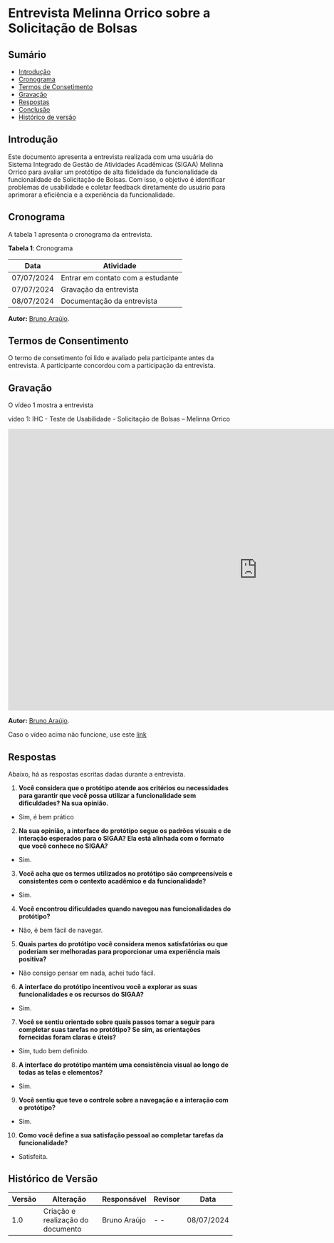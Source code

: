 # Entrevista Melinna Orrico sobre a Solicitação de Bolsas

## Sumário

* [Introdução](#Introdução)
* [Cronograma](#Cronograma)
* [Termos de Consetimento](#Termos-de-Consentimento)
* [Gravação](#Gravação)
* [Respostas](#Respostas)
* [Conclusão](#Conclusão)
* [Histórico de versão](#Histórico-de-versão)


## Introdução

Este documento apresenta a entrevista realizada com uma usuária do Sistema Integrado de Gestão de Atividades Acadêmicas (SIGAA) Melinna Orrico para avaliar um protótipo de alta fidelidade da funcionalidade da funcionalidade de Solicitação de Bolsas. Com isso, o objetivo é identificar problemas de usabilidade e coletar feedback diretamente do usuário para aprimorar a eficiência e a experiência da funcionalidade.

## Cronograma

A tabela 1 apresenta o cronograma da entrevista.

**Tabela 1**: Cronograma

| Data | Atividade |
| - | - |
| 07/07/2024 | Entrar em contato com a estudante |
| 07/07/2024 | Gravação da entrevista |
| 08/07/2024 | Documentação da entrevista |


<b>Autor:</b> <a href="https://github.com/brunocva">Bruno Araújo</a>.

## Termos de Consentimento

O termo de consetimento foi lido e avaliado pela participante antes da entrevista. A participante concordou com a participação da entrevista.

## Gravação

O vídeo 1 mostra a entrevista


vídeo 1: IHC - Teste de Usabilidade - Solicitação de Bolsas – Melinna Orrico

<iframe width="1117" height="632" src="https://youtu.be/2Pq5Lc_zkxo" title="Melinna - solicitação de bolsas - SIGAA" frameborder="0" allow="accelerometer; autoplay; clipboard-write; encrypted-media; gyroscope; picture-in-picture; web-share" referrerpolicy="strict-origin-when-cross-origin" allowfullscreen></iframe>

<b>Autor:</b> <a href="https://github.com/brunocva">Bruno Araújo</a>.

Caso o vídeo acima não funcione, use este [link]([https://youtu.be/2Pq5Lc_zkxo])


## Respostas

Abaixo, há as respostas escritas dadas durante a entrevista.

1. **Você considera que o protótipo atende aos critérios ou necessidades para garantir que você possa utilizar a funcionalidade sem dificuldades? Na sua opinião.**

- Sim, é bem prático

2. **Na sua opinião, a interface do protótipo segue os padrões visuais e de interação esperados para o SIGAA? Ela está alinhada com o formato que você conhece no SIGAA?**

- Sim.

3. **Você acha que os termos utilizados no protótipo são compreensíveis e consistentes com o contexto acadêmico e da funcionalidade?**

- Sim.

4. **Você encontrou dificuldades quando navegou nas funcionalidades do protótipo?**

- Não, é bem fácil de navegar.

5. **Quais partes do protótipo você considera menos satisfatórias ou que poderiam ser melhoradas para proporcionar uma experiência mais positiva?**

- Não consigo pensar em nada, achei tudo fácil.

6. **A interface do protótipo incentivou você a explorar as suas funcionalidades e os recursos do SIGAA?**

- Sim.

7. **Você se sentiu orientado sobre quais passos tomar a seguir para completar suas tarefas no protótipo? Se sim, as orientações fornecidas foram claras e úteis?**

- Sim, tudo bem definido.

8. **A interface do protótipo mantém uma consistência visual ao longo de todas as telas e elementos?**

- Sim.

9. **Você sentiu que teve o controle sobre a navegação e a interação com o protótipo?**

- Sim.

10. **Como você define a sua satisfação pessoal ao completar tarefas da funcionalidade?**

- Satisfeita.

## Histórico de Versão

| Versão | Alteração | Responsável | Revisor | Data |
| - | - | - | - | - |
| 1.0 | Criação e realização do documento |Bruno Araújo|  - - | 08/07/2024 |
